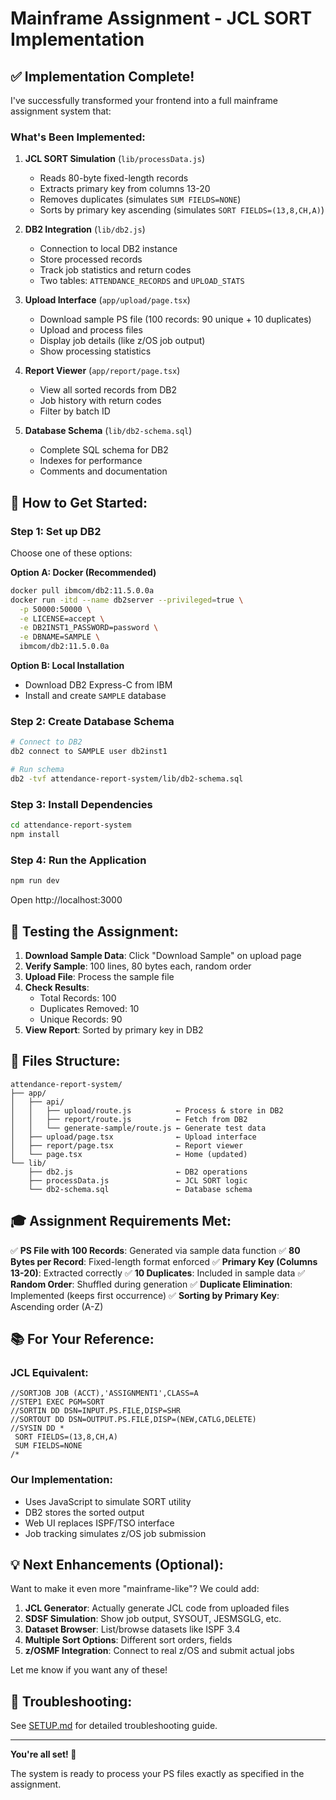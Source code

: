 # Mainframe Assignment - JCL SORT Implementation

## ✅ Implementation Complete!

I've successfully transformed your frontend into a full mainframe assignment system that:

### What's Been Implemented:

1. **JCL SORT Simulation** (`lib/processData.js`)
   - Reads 80-byte fixed-length records
   - Extracts primary key from columns 13-20
   - Removes duplicates (simulates `SUM FIELDS=NONE`)
   - Sorts by primary key ascending (simulates `SORT FIELDS=(13,8,CH,A)`)

2. **DB2 Integration** (`lib/db2.js`)
   - Connection to local DB2 instance
   - Store processed records
   - Track job statistics and return codes
   - Two tables: `ATTENDANCE_RECORDS` and `UPLOAD_STATS`

3. **Upload Interface** (`app/upload/page.tsx`)
   - Download sample PS file (100 records: 90 unique + 10 duplicates)
   - Upload and process files
   - Display job details (like z/OS job output)
   - Show processing statistics

4. **Report Viewer** (`app/report/page.tsx`)
   - View all sorted records from DB2
   - Job history with return codes
   - Filter by batch ID

5. **Database Schema** (`lib/db2-schema.sql`)
   - Complete SQL schema for DB2
   - Indexes for performance
   - Comments and documentation

## 🚀 How to Get Started:

### Step 1: Set up DB2
Choose one of these options:

**Option A: Docker (Recommended)**
```bash
docker pull ibmcom/db2:11.5.0.0a
docker run -itd --name db2server --privileged=true \
  -p 50000:50000 \
  -e LICENSE=accept \
  -e DB2INST1_PASSWORD=password \
  -e DBNAME=SAMPLE \
  ibmcom/db2:11.5.0.0a
```

**Option B: Local Installation**
- Download DB2 Express-C from IBM
- Install and create `SAMPLE` database

### Step 2: Create Database Schema
```bash
# Connect to DB2
db2 connect to SAMPLE user db2inst1

# Run schema
db2 -tvf attendance-report-system/lib/db2-schema.sql
```

### Step 3: Install Dependencies
```bash
cd attendance-report-system
npm install
```

### Step 4: Run the Application
```bash
npm run dev
```

Open http://localhost:3000

## 📝 Testing the Assignment:

1. **Download Sample Data**: Click "Download Sample" on upload page
2. **Verify Sample**: 100 lines, 80 bytes each, random order
3. **Upload File**: Process the sample file
4. **Check Results**:
   - Total Records: 100
   - Duplicates Removed: 10
   - Unique Records: 90
5. **View Report**: Sorted by primary key in DB2

## 🔧 Files Structure:

```
attendance-report-system/
├── app/
│   ├── api/
│   │   ├── upload/route.js          ← Process & store in DB2
│   │   ├── report/route.js          ← Fetch from DB2
│   │   └── generate-sample/route.js ← Generate test data
│   ├── upload/page.tsx              ← Upload interface
│   ├── report/page.tsx              ← Report viewer
│   └── page.tsx                     ← Home (updated)
└── lib/
    ├── db2.js                       ← DB2 operations
    ├── processData.js               ← JCL SORT logic
    └── db2-schema.sql               ← Database schema
```

## 🎓 Assignment Requirements Met:

✅ **PS File with 100 Records**: Generated via sample data function
✅ **80 Bytes per Record**: Fixed-length format enforced
✅ **Primary Key (Columns 13-20)**: Extracted correctly
✅ **10 Duplicates**: Included in sample data
✅ **Random Order**: Shuffled during generation
✅ **Duplicate Elimination**: Implemented (keeps first occurrence)
✅ **Sorting by Primary Key**: Ascending order (A-Z)

## 📚 For Your Reference:

### JCL Equivalent:
```jcl
//SORTJOB JOB (ACCT),'ASSIGNMENT1',CLASS=A
//STEP1 EXEC PGM=SORT
//SORTIN DD DSN=INPUT.PS.FILE,DISP=SHR
//SORTOUT DD DSN=OUTPUT.PS.FILE,DISP=(NEW,CATLG,DELETE)
//SYSIN DD *
 SORT FIELDS=(13,8,CH,A)
 SUM FIELDS=NONE
/*
```

### Our Implementation:
- Uses JavaScript to simulate SORT utility
- DB2 stores the sorted output
- Web UI replaces ISPF/TSO interface
- Job tracking simulates z/OS job submission

## 💡 Next Enhancements (Optional):

Want to make it even more "mainframe-like"? We could add:

1. **JCL Generator**: Actually generate JCL code from uploaded files
2. **SDSF Simulation**: Show job output, SYSOUT, JESMSGLG, etc.
3. **Dataset Browser**: List/browse datasets like ISPF 3.4
4. **Multiple Sort Options**: Different sort orders, fields
5. **z/OSMF Integration**: Connect to real z/OS and submit actual jobs

Let me know if you want any of these!

## 🐛 Troubleshooting:

See [SETUP.md](SETUP.md) for detailed troubleshooting guide.

---

**You're all set! 🎉**

The system is ready to process your PS files exactly as specified in the assignment.
